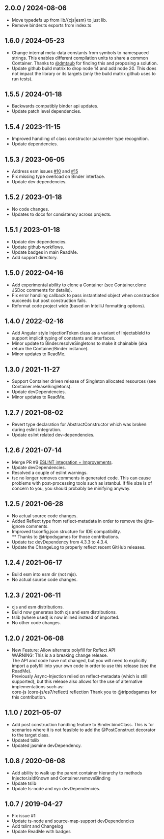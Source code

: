 ## 2.0.0 / 2024-08-06
* Move typedefs up from lib/{cjs|esm} to just lib.
* Remove binder.ts exports from index.ts

## 1.6.0 / 2024-05-23
* Change internal meta-data constants from symbols to namespaced strings.
  This enables different compilation units to share a common Container. 
  Thanks to [@dmtaub](https://github.com/pcafstockf/async-injection/issues/16) for finding this and proposing a solution.
* Update github build matrix to drop node 14 and add node 20.
  This does not impact the library or its targets (only the build matrix github uses to run tests).

## 1.5.5 / 2024-01-18
* Backwards compatibly binder api updates.
* Update patch level dependencies.

## 1.5.4 / 2023-11-15
* Improved handling of class constructor parameter type recognition.
* Update dependencies.

## 1.5.3 / 2023-06-05
* Address esm issues [#10](https://github.com/pcafstockf/async-injection/issues/10) and [#15](https://github.com/pcafstockf/async-injection/issues/15)
* Fix missing type overload on Binder interface.
* Update dev dependencies.

## 1.5.2 / 2023-01-18
* No code changes.
* Updates to docs for consistency across projects.

## 1.5.1 / 2023-01-18
* Update dev dependencies.
* Update github workflows.
* Update badges in main ReadMe.
* Add support directory.

## 1.5.0 / 2022-04-16
* Add experimental ability to clone a Container (see Container.clone JSDoc comments for details).
* Fix error handling callback to pass instantiated object when construction succeeds but post construction fails.
* Reformat code project wide (based on IntelliJ formatting options).

## 1.4.0 / 2022-02-16
* Add Angular style InjectionToken class as a variant of InjectableId to support implicit typing of constants and interfaces.  
* Minor update to Binder.resolveSingletons to make it chainable (aka return the Container/Binder instance).  
* Minor updates to ReadMe.

## 1.3.0 / 2021-11-27
* Support Container driven release of Singleton allocated resources (see Container.releaseSingletons).  
* Update devDependencies.  
* Minor updates to ReadMe.

## 1.2.7 / 2021-08-02
* Revert type declaration for AbstractConstructor which was broken during eslint integration.  
* Update eslint related dev-dependencies.

## 1.2.6 / 2021-07-14
* Merge PR #9 [ESLINT integration + Improvements](https://github.com/pcafstockf/async-injection/pull/9).  
* Update devDependencies.  
* Resolved a couple of eslint warnings.  
* tsc no longer removes comments in generated code.  This can cause problems with post-processing tools such as istanbul. If file size is of concern to you, you should probably be minifying anyway.

## 1.2.5 / 2021-06-28
* No actual source code changes.  
* Added Reflect type from reflect-metadata in order to remove the @ts-ignore comments.  
* Improved tsconfig.json structure for IDE compatibility.  
** Thanks to @tripodsgames for those contributions.  
* Update tsc devDependency from 4.3.3 to 4.3.4.  
* Update the ChangeLog to properly reflect recent GitHub releases.

## 1.2.4 / 2021-06-17
* Build esm into esm dir (not mjs).  
* No actual source code changes.

## 1.2.3 / 2021-06-11
* cjs and esm distributions.  
* Build now generates both cjs and esm distributions.  
* tslib (where used) is now inlined instead of imported.  
* No other code changes.

## 1.2.0 / 2021-06-08
* New Feature: Allow alternate polyfill for Reflect API  
WARNING: This is a a breaking change release.  
The API and code have not changed, but you will need to explicitly import a polyfill into your own code in order to use this release (see the ReadMe).  
Previously Async-Injection relied on reflect-metadata (which is still supported), but this release also allows for the use of alternative implementations such as:  
core-js (core-js/es7/reflect)
reflection
Thank you to @tripodsgames for this contribution.

## 1.1.0 / 2021-05-07
* Add post construction handling feature to Binder.bindClass.  This is for scenarios where it is not feasible to add the @PostConstruct decorator to the target class.  
* Updated tslib  
* Updated jasmine devDependency.

## 1.0.8 / 2020-06-08
* Add ability to walk up the parent container hierarchy to methods Injector.isIdKnown and Container.removeBinding  
* Update tslib  
* Update ts-node and nyc devDependencies.

## 1.0.7 / 2019-04-27
* Fix issue #1  
* Update ts-node and source-map-support devDependencies  
* Add tslint and Changelog  
* Update ReadMe with badges  
